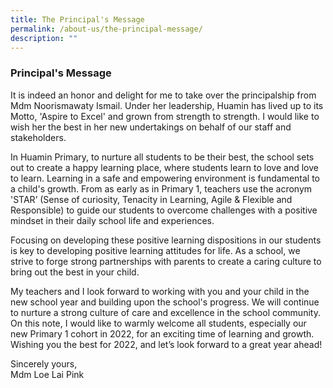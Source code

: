 ```yaml
---
title: The Principal's Message
permalink: /about-us/the-principal-message/
description: ""
---
```

### **Principal's Message**

It is indeed an honor and delight for me to take over the principalship from Mdm Noorismawaty Ismail. Under her leadership, Huamin has lived up to its Motto, 'Aspire to Excel' and grown from strength to strength. I would like to wish her the best in her new undertakings on behalf of our staff and stakeholders.

In Huamin Primary, to nurture all students to be their best, the school sets out to create a happy learning place, where students learn to love and love to learn. Learning in a safe and empowering environment is fundamental to a child's growth. From as early as in Primary 1, teachers use the acronym 'STAR’ (Sense of curiosity, Tenacity in Learning, Agile & Flexible and Responsible) to guide our students to overcome challenges with a positive mindset in their daily school life and experiences. 

Focusing on developing these positive learning dispositions in our students is key to developing positive learning attitudes for life. As a school, we strive to forge strong partnerships with parents to create a caring culture to bring out the best in your child.

My teachers and I look forward to working with you and your child in the new school year and building upon the school's progress. We will continue to nurture a strong culture of care and excellence in the school community. On this note, I would like to warmly welcome all students, especially our new Primary 1 cohort in 2022, for an exciting time of learning and growth.<br>
Wishing you the best for 2022, and let’s look forward to a great year ahead!

Sincerely yours,<br>
Mdm Loe Lai Pink